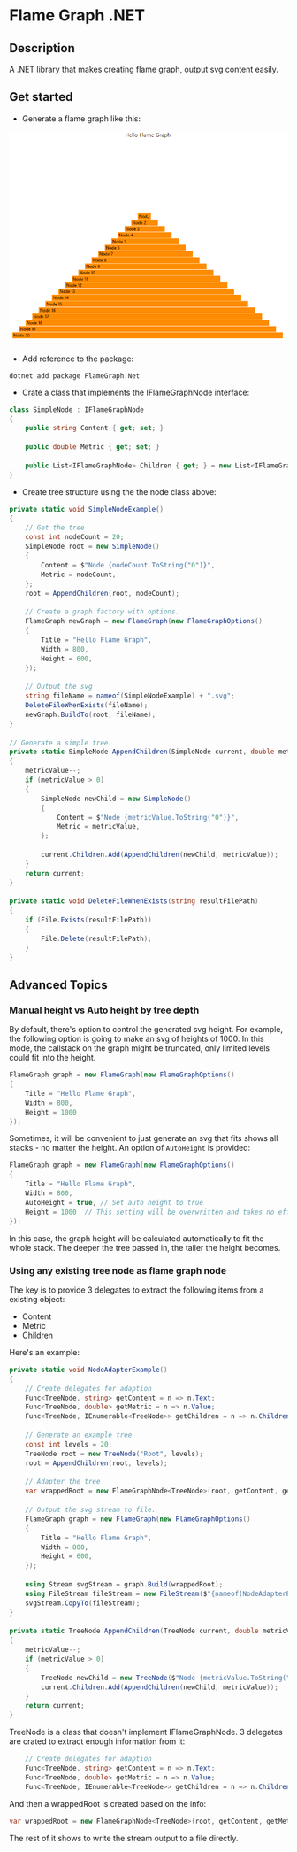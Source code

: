 # Flame Graph .NET

## Description

A .NET library that makes creating flame graph, output svg content easily.

## Get started

* Generate a flame graph like this:

![Generated FlameGraph](./Demo.gif)

* Add reference to the package:

```shell
dotnet add package FlameGraph.Net
```

* Crate a class that implements the IFlameGraphNode interface:

```csharp
class SimpleNode : IFlameGraphNode
{
    public string Content { get; set; }

    public double Metric { get; set; }

    public List<IFlameGraphNode> Children { get; } = new List<IFlameGraphNode>();
}
```

* Create tree structure using the the node class above:

```csharp
private static void SimpleNodeExample()
{
    // Get the tree
    const int nodeCount = 20;
    SimpleNode root = new SimpleNode()
    {
        Content = $"Node {nodeCount.ToString("0")}",
        Metric = nodeCount,
    };
    root = AppendChildren(root, nodeCount);

    // Create a graph factory with options.
    FlameGraph newGraph = new FlameGraph(new FlameGraphOptions()
    {
        Title = "Hello Flame Graph",
        Width = 800,
        Height = 600,
    });

    // Output the svg
    string fileName = nameof(SimpleNodeExample) + ".svg";
    DeleteFileWhenExists(fileName);
    newGraph.BuildTo(root, fileName);
}

// Generate a simple tree.
private static SimpleNode AppendChildren(SimpleNode current, double metricValue)
{
    metricValue--;
    if (metricValue > 0)
    {
        SimpleNode newChild = new SimpleNode()
        {
            Content = $"Node {metricValue.ToString("0")}",
            Metric = metricValue,
        };

        current.Children.Add(AppendChildren(newChild, metricValue));
    }
    return current;
}

private static void DeleteFileWhenExists(string resultFilePath)
{
    if (File.Exists(resultFilePath))
    {
        File.Delete(resultFilePath);
    }
}
```

## Advanced Topics

### Manual height vs Auto height by tree depth

By default, there's option to control the generated svg height. For example, the following option is going to make an svg of heights of 1000.
In this mode, the callstack on the graph might be truncated, only limited levels could fit into the height.

```csharp
FlameGraph graph = new FlameGraph(new FlameGraphOptions()
{
    Title = "Hello Flame Graph",
    Width = 800,
    Height = 1000
});
```

Sometimes, it will be convenient to just generate an svg that fits shows all stacks - no matter the height. An option of `AutoHeight` is provided:

```csharp
FlameGraph graph = new FlameGraph(new FlameGraphOptions()
{
    Title = "Hello Flame Graph",
    Width = 800,
    AutoHeight = true, // Set auto height to true
    Height = 1000  // This setting will be overwritten and takes no effect.
});
```

In this case, the graph height will be calculated automatically to fit the whole stack. The deeper the tree passed in, the taller the height becomes.

### Using any existing tree node as flame graph node

The key is to provide 3 delegates to extract the following items from a existing object:

* Content
* Metric
* Children

Here's an example:

```csharp
private static void NodeAdapterExample()
{
    // Create delegates for adaption
    Func<TreeNode, string> getContent = n => n.Text;
    Func<TreeNode, double> getMetric = n => n.Value;
    Func<TreeNode, IEnumerable<TreeNode>> getChildren = n => n.Children;

    // Generate an example tree
    const int levels = 20;
    TreeNode root = new TreeNode("Root", levels);
    root = AppendChildren(root, levels);

    // Adapter the tree
    var wrappedRoot = new FlameGraphNode<TreeNode>(root, getContent, getMetric, getChildren);

    // Output the svg stream to file.
    FlameGraph graph = new FlameGraph(new FlameGraphOptions()
    {
        Title = "Hello Flame Graph",
        Width = 800,
        Height = 600,
    });

    using Stream svgStream = graph.Build(wrappedRoot);
    using FileStream fileStream = new FileStream($"{nameof(NodeAdapterExample)}.svg", FileMode.Create, FileAccess.Write);
    svgStream.CopyTo(fileStream);
}

private static TreeNode AppendChildren(TreeNode current, double metricValue)
{
    metricValue--;
    if (metricValue > 0)
    {
        TreeNode newChild = new TreeNode($"Node {metricValue.ToString("0")}", metricValue);
        current.Children.Add(AppendChildren(newChild, metricValue));
    }
    return current;
}
```

TreeNode is a class that doesn't implement IFlameGraphNode. 3 delegates are crated to extract enough information from it:

```csharp
    // Create delegates for adaption
    Func<TreeNode, string> getContent = n => n.Text;
    Func<TreeNode, double> getMetric = n => n.Value;
    Func<TreeNode, IEnumerable<TreeNode>> getChildren = n => n.Children;
```

And then a wrappedRoot is created based on the info:

```csharp
var wrappedRoot = new FlameGraphNode<TreeNode>(root, getContent, getMetric, getChildren);
```

The rest of it shows to write the stream output to a file directly.
